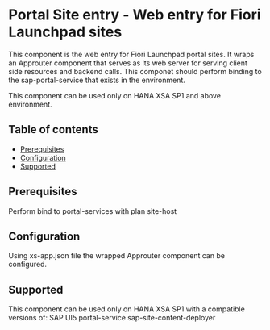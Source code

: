 # Portal Site entry - Web entry for Fiori Launchpad sites

This component is the web entry for Fiori Launchpad portal sites.
It wraps an Approuter component that serves as its web server for serving client side resources and backend calls.
This componet should perform binding to the sap-portal-service that exists in the environment.

This component can be used only on HANA XSA SP1 and above environment.

## Table of contents

* [Prerequisites](#prerequisites)
* [Configuration](#configuration)
* [Supported](#supported)



## Prerequisites
Perform bind to portal-services with plan site-host


## Configuration
Using xs-app.json file the wrapped Approuter component can be configured.


## Supported
This component can be used only on HANA XSA SP1 with a compatible versions of:
SAP UI5
portal-service
sap-site-content-deployer

